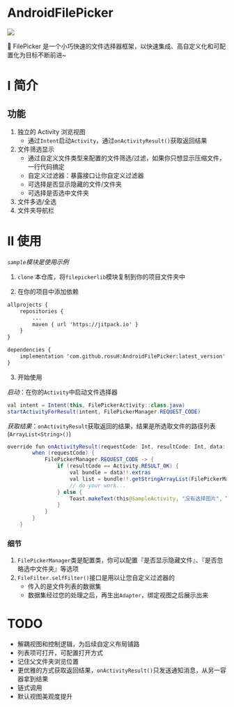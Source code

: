# AndroidFilePicker
[![](https://jitpack.io/v/rosuH/AndroidFilePicker.svg)](https://jitpack.io/#rosuH/AndroidFilePicker)

:bookmark: FilePicker 是一个小巧快速的文件选择器框架，以快速集成、高自定义化和可配置化为目标不断前进~

# I 简介

## 功能
1. 独立的 Activity 浏览视图
    - 通过`Intent`启动`Activity`，通过`onActivityResult()`获取返回结果
2. 文件筛选显示
    - 通过自定义文件类型来配置的文件筛选/过滤，如果你只想显示压缩文件，一行代码搞定
    - 自定义过滤器：暴露接口让你自定义过滤器
    - 可选择是否显示隐藏的文件/文件夹
    - 可选择是否选中文件夹
3. 文件多选/全选
4. 文件夹导航栏

# II 使用

*`sample`模块是使用示例*

1. `clone` 本仓库，将`filepickerlib`模块复制到你的项目文件夹中

2. 在你的项目中添加依赖

```xml
allprojects {
    repositories {
	    ...
    	maven { url 'https://jitpack.io' }
    }
}
```

```xml
dependencies {
    implementation 'com.github.rosuH:AndroidFilePicker:latest_version'
}
```

3. 开始使用

*启动*：在你的`Activity`中启动文件选择器

```java
val intent = Intent(this, FilePickerActivity::class.java)
startActivityForResult(intent, FilePickerManager.REQUEST_CODE)
```

*获取结果*：`onActivityResult`获取返回的结果，结果是所选取文件的路径列表(`ArrayList<String>()`)

```java
override fun onActivityResult(requestCode: Int, resultCode: Int, data: Intent?) {
        when (requestCode) {
            FilePickerManager.REQUEST_CODE -> {
                if (resultCode == Activity.RESULT_OK) {
                    val bundle = data!!.extras
                    val list = bundle!!.getStringArrayList(FilePickerManager.RESULT_KEY)
                    // do your work...
                } else {
                    Toast.makeText(this@SampleActivity, "没有选择图片", Toast.LENGTH_SHORT).show()
                }
            }
        }
    }
```



### 细节



1. `FilePickerManager`类是配置类，你可以配置『是否显示隐藏文件』、『是否忽略选中文件夹』等选项
2. `FileFilter.selfFilter()`接口是用以让您自定义过滤器的
   - 传入的是文件列表的数据集
   - 数据集经过您的处理之后，再生出`Adapter`，绑定视图之后展示出来

# TODO

- 解耦视图和控制逻辑，为后续自定义布局铺路
- 列表项可打开，可配置打开方式
- 记住父文件夹浏览位置
- 更优雅的方式获取返回结果，`onActivityResult()`只发送通知消息，从另一容器拿到结果
- 链式调用
- 默认视图美观度提升

